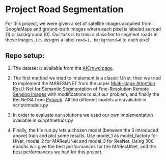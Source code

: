 # Project Road Segmentation

For this project, we were given a set of satellite images acquired from GoogleMaps and ground-truth images where each pixel is labeled as road (1) or background (0). 
Our task is to train a classifier to segment roads in these images, i.e. assigns a label `road=1, background=0` to each pixel.

## Repo setup:

1. The dataset is available from the 
[AICrowd page](https://www.aicrowd.com/challenges/epfl-ml-road-segmentation).

2. The first method we tried to implement is a classic UNet, then we tried to implement the MARESUNET from the paper [Multi-stage Attention ResU-Net for Semantic Segmentation of Fine-Resolution Remote Sensing Images](https://github.com/lironui/MAResU-Net) with modifications to suit our problem, and finally the ResNet34 from [Pytorch](https://pytorch.org/vision/main/models/generated/torchvision.models.resnet34.html). All the different models are available in script/models.py

3. In order to evaluate our solutions we used our own implementation available in script/metrics.py

4. Finally, the file run.py lets a chosen model (between the 3 introduced above) train and plot some results. Use model_1 as model_factory for UNet, model_2 for MAResUNet and model_3 for ResNet. Using 300 epochs will give the best performances for the MAResUNet, and the best performances we had for this project. 
